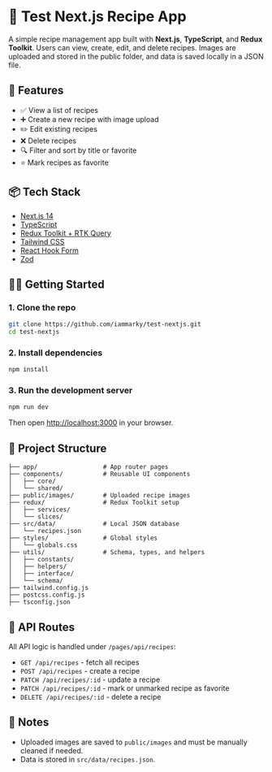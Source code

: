 # 🥗 Test Next.js Recipe App

A simple recipe management app built with **Next.js**, **TypeScript**, and **Redux Toolkit**. Users can view, create, edit, and delete recipes. Images are uploaded and stored in the public folder, and data is saved locally in a JSON file.

## 🚀 Features

- ✅ View a list of recipes
- ➕ Create a new recipe with image upload
- ✏️ Edit existing recipes
- ❌ Delete recipes
- 🔍 Filter and sort by title or favorite
- ⭐ Mark recipes as favorite

## 📦 Tech Stack

- [Next.js 14](https://nextjs.org/)
- [TypeScript](https://www.typescriptlang.org/)
- [Redux Toolkit + RTK Query](https://redux-toolkit.js.org/)
- [Tailwind CSS](https://tailwindcss.com/)
- [React Hook Form](https://react-hook-form.com/)
- [Zod](https://github.com/colinhacks/zod)

## 🧑‍🍳 Getting Started

### 1. Clone the repo

```bash
git clone https://github.com/iammarky/test-nextjs.git
cd test-nextjs
```

### 2. Install dependencies

```bash
npm install
```

### 3. Run the development server

```bash
npm run dev
```

Then open [http://localhost:3000](http://localhost:3000) in your browser.

## 📁 Project Structure

```
├── app/                  # App router pages
├── components/           # Reusable UI components
│   ├── core/
│   └── shared/
├── public/images/        # Uploaded recipe images
├── redux/                # Redux Toolkit setup
│   ├── services/
│   └── slices/
├── src/data/             # Local JSON database
│   └── recipes.json
├── styles/               # Global styles
│   └── globals.css
├── utils/                # Schema, types, and helpers
│   ├── constants/
│   ├── helpers/
│   ├── interface/
│   └── schema/
├── tailwind.config.js
├── postcss.config.js
├── tsconfig.json
```

## 📝 API Routes

All API logic is handled under `/pages/api/recipes`:

- `GET /api/recipes` - fetch all recipes
- `POST /api/recipes` - create a recipe
- `PATCH /api/recipes/:id` - update a recipe
- `PATCH /api/recipes/:id` - mark or unmarked recipe as favorite
- `DELETE /api/recipes/:id` - delete a recipe

## 📌 Notes

- Uploaded images are saved to `public/images` and must be manually cleaned if needed.
- Data is stored in `src/data/recipes.json`.